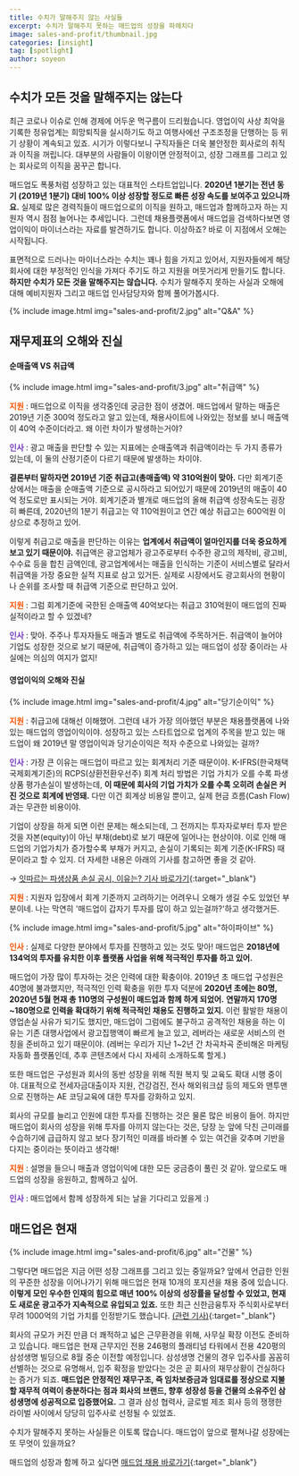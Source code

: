```yaml
---
title: 수치가 말해주지 않는 사실들
excerpt: 수치가 말해주지 못하는 매드업의 성장을 파헤치다
image: sales-and-profit/thumbnail.jpg
categories: [insight]
tag: [spotlight]
author: soyeon
---
```


## 수치가 모든 것을 말해주지는 않는다

최근 코로나 이슈로 인해 경제에 어두운 먹구름이 드리웠습니다. 영업이익 사상 최악을 기록한 정유업계는 희망퇴직을 실시하기도 하고 여행사에선 구조조정을 단행하는 등 위기 상황이 계속되고 있죠. 시기가 이렇다보니 구직자들은 더욱 불안정한 회사로의 취직과 이직을 꺼립니다. 대부분의 사람들이 이왕이면 안정적이고, 성장 그래프를 그리고 있는 회사로의 이직을 꿈꾸곤 합니다.

매드업도 폭풍처럼 성장하고 있는 대표적인 스타트업입니다. **2020년 1분기는 전년 동기 (2019년 1분기) 대비 100% 이상 성장할 정도로 빠른 성장 속도를 보여주고 있으니까요.** 실제로 많은 경력직들이 매드업으로의 이직을 원하고, 매드업과 함께하고자 하는 지원자 역시 점점 늘어나는 추세입니다. 그런데 채용플랫폼에서 매드업을 검색하다보면 영업이익이 마이너스라는 자료를 발견하기도 합니다. 이상하죠? 바로 이 지점에서 오해는 시작됩니다.

표면적으로 드러나는 마이너스라는 수치는 꽤나 힘을 가지고 있어서, 지원자들에게 해당 회사에 대한 부정적인 인식을 가져다 주기도 하고 지원을 머뭇거리게 만들기도 합니다. **하지만 수치가 모든 것을 말해주지는 않습니다.** 수치가 말해주지 못하는 사실과 오해에 대해 예비지원자 그리고 매드업 인사담당자와 함께 풀어가봅시다.

{% include image.html img="sales-and-profit/2.jpg" alt="Q&A" %}

## 재무제표의 오해와 진실
#### 순매출액 VS 취급액

{% include image.html img="sales-and-profit/3.jpg" alt="취급액" %}

<span style="color:#fa5200">**지원**</span> : 매드업으로 이직을 생각중인데 궁금한 점이 생겼어. 매드업에서 말하는 매출은 2019년 기준 300억 정도라고 알고 있는데, 채용사이트에 나와있는 정보를 보니 매출액이 40억 수준이더라고. 왜 이런 차이가 발생하는거야?

<span style="color:#7638c2">**인사**</span> : 광고 매출을 판단할 수 있는 지표에는 순매출액과 취급액이라는 두 가지 종류가 있는데, 이 둘의 산정기준이 다르기 때문에 발생하는 차이야.

**결론부터 말하자면 2019년 기준 취급고(총매출액) 약 310억원이 맞아.** 다만 회계기준 상에서는 매출을 순매출액 기준으로 공시하라고 되어있기 때문에 2019년의 매출이 40억 정도로만 표시되는 거야. 회계기준과 별개로 매드업의 올해 취급액 성장속도는 굉장히 빠른데, 2020년의 1분기 취급고는 약 110억원이고 연간 예상 취급고는 600억원 이상으로 추정하고 있어.

이렇게 취급고로 매출을 판단하는 이유는 **업계에서 취급액이 얼마인지를 더욱 중요하게 보고 있기 때문이야.** 취급액은 광고업체가 광고주로부터 수주한 광고의 제작비, 광고비, 수수료 등을 합친 금액인데, 광고업계에서는 매출을 인식하는 기준이 서비스별로 달라서 취급액을 가장 중요한 실적 지표로 삼고 있거든. 실제로 시장에서도 광고회사의 현황이나 순위를 조사할 때 취급액 기준으로 판단하고 있어.

<span style="color:#fa5200">**지원**</span> : 그럼 회계기준에 국한된 순매출액 40억보다는 취급고 310억원이 매드업의 진짜 실적이라고 할 수 있겠네?

<span style="color:#7638c2">**인사**</span> : 맞아. 주주나 투자자들도 매출과 별도로 취급액에 주목하거든. 취급액이 늘어야 기업도 성장한 것으로 보기 때문에, 취급액이 증가하고 있는 매드업이 성장 중이라는 사실에는 의심의 여지가 없지!


#### 영업이익의 오해와 진실

{% include image.html img="sales-and-profit/4.jpg" alt="당기순이익" %}

<span style="color:#fa5200">**지원**</span> : 취급고에 대해선 이해했어. 그런데 내가 가장 의아했던 부분은 채용플랫폼에 나와 있는 매드업의 영업이익이야. 성장하고 있는 스타트업으로 업계의 주목을 받고 있는 매드업이 왜 2019년 말 영업이익과 당기순이익은 적자 수준으로 나와있는 걸까?

<span style="color:#7638c2">**인사**</span> : 가장 큰 이유는 매드업이 따르고 있는 회계처리 기준 때문이야. K-IFRS(한국채택국제회계기준)의 RCPS(상환전환우선주) 회계 처리 방법은 기업 가치가 오를 수록 파생상품 평가손실이 발생하는데, **이 때문에 회사의 기업 가치가 오를 수록 오히려 손실은 커진 것으로 회계에 반영돼.** 다만 이건 회계상 비용일 뿐이고, 실제 현금 흐름(Cash Flow)과는 무관한 비용이야.

기업이 상장을 하게 되면 이런 문제는 해소되는데, 그 전까지는 투자자로부터 투자 받은 것을 자본(equity)이 아닌 부채(debt)로 보기 때문에 일어나는 현상이야. 이로 인해 매드업의 기업가치가 증가할수록 부채가 커지고, 손실이 기록되는 회계 기준(K-IFRS) 때문이라고 할 수 있지. 더 자세한 내용은 아래의 기사를 참고하면 좋을 것 같아. 

→ [잇따르는 파생상품 손실 공시, 이유는? 기사 바로가기](https://news.mt.co.kr/mtview.php?no=2018090508051044469){:target="_blank"}

<span style="color:#fa5200">**지원**</span> : 지원자 입장에서 회계 기준까지 고려하기는 어려우니 오해가 생길 수도 있었던 부분이네. 나는 막연히 '매드업이 갑자기 투자를 많이 하고 있는걸까?'하고 생각했거든.

{% include image.html img="sales-and-profit/5.jpg" alt="하이파이브" %}

<span style="color:#fa5200">**인사**</span> : 실제로 다양한 분야에서 투자를 진행하고 있는 것도 맞아! 매드업은 **2018년에 134억의 투자를 유치한 이후 플랫폼 사업을 위해 적극적인 투자를 하고 있어.** 

매드업이 가장 많이 투자하는 것은 인력에 대한 확충이야. 2019년 초 매드업 구성원은 40명에 불과했지만, 적극적인 인력 확충을 위한 투자 덕분에 **2020년 초에는 80명, 2020년 5월 현재 총 110명의 구성원이 매드업과 함께 하게 되었어.** **연말까지 170명~180명으로 인력을 확대하기 위해 적극적인 채용도 진행하고 있지.** 이런 활발한 채용이 영업손실 사유가 되기도 했지만, 매드업이 그럼에도 불구하고 공격적인 채용을 하는 이유는 기존 대행사업에서 광고집행액이 빠르게 늘고 있고, 레버라는 새로운 서비스의 런칭을 준비하고 있기 때문이야. (레버는 우리가 지난 1~2년 간 차곡차곡 준비해온 마케팅 자동화 플랫폼인데, 추후 콘텐츠에서 다시 자세히 소개하도록 할게.)

또한 매드업은 구성원과 회사의 동반 성장을 위해 직원 복지 및 교육도 확대 시행 중이야. 대표적으로 전세자금대출이자 지원, 건강검진, 전사 해외워크샵 등의 제도와 맨투맨으로 진행하는 AE 코딩교육에 대한 투자를 강화하고 있지.

회사의 규모를 늘리고 인원에 대한 투자를 진행하는 것은 물론 많은 비용이 들어. 하지만 매드업이 회사의 성장을 위해 투자를 아끼지 않는다는 것은, 당장 눈 앞에 닥친 근미래를 수습하기에 급급하지 않고 보다 장기적인 미래를 바라볼 수 있는 여건을 갖추며 기반을 다지는 중이라는 뜻이라고 생각해!

<span style="color:#fa5200">**지원**</span> : 설명을 들으니 매출과 영업이익에 대한 모든 궁금증이 풀린 것 같아. 앞으로도 매드업의 성장을 응원하고, 함께하고 싶어.

<span style="color:#7638c2">**인사**</span> : 매드업에서 함께 성장하게 되는 날을 기다리고 있을게 :)

## 매드업은 현재

{% include image.html img="sales-and-profit/6.jpg" alt="건물" %}

그렇다면 매드업은 지금 어떤 성장 그래프를 그리고 있는 중일까요? 앞에서 언급한 인원의 꾸준한 성장을 이어나가기 위해 매드업은 현재 10개의 포지션을 채용 중에 있습니다. **이렇게 모인 우수한 인재의 힘으로 매년 100% 이상의 성장률을 달성할 수 있었고, 현재도 새로운 광고주가 지속적으로 유입되고 있죠.** 또한 최근 신한금융투자 주식회사로부터 무려 1000억의 기업 가치를 인정받기도 했습니다. [(관련 기사)](https://www.mk.co.kr/news/business/view/2020/07/707861/){:target="_blank"}

회사의 규모가 커진 만큼 더 쾌적하고 넓은 근무환경을 위해, 사무실 확장 이전도 준비하고 있습니다. 매드업은 현재 근무지인 전용 246평의 플래티넘 타워에서 전용 420평의 삼성생명 빌딩으로 8월 중순 이전할 예정입니다. 삼성생명 건물의 경우 입주사를 꼼꼼히 선별하는 것으로 유명해서, 입주 확정을 받았다는 것은 곧 회사의 재무상황이 건실하다는 증거가 되죠. **매드업은 안정적인 재무구조, 즉 임차보증금과 임대료를 정상으로 지불할 재무적 여력이 충분하다는 점과 회사의 브랜드, 향후 성장성 등을 건물의 소유주인 삼성생명에 성공적으로 입증했어요.** 그 결과 삼성 협력사, 글로벌 제조 회사 등의 쟁쟁한 라이벌 사이에서 당당히 입주사로 선정될 수 있었죠.

수치가 말해주지 못하는 사실들은 이토록 많습니다. 매드업이 앞으로 펼쳐나갈 성장에는 또 무엇이 있을까요?

매드업의 성장과 함께 하고 싶다면 [매드업 채용 바로가기](https://recruit.madup.com){:target="_blank"}
